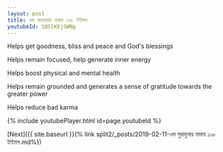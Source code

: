 ```yaml
---
layout: post
title: ওম মাহেয্যায় নামায ১০৮ টাইমস
youtubeId: 1QSlKXjSWNg
---
```

 
 
Helps get goodness, bliss and peace and God's blessings
 
Helps remain focused, help generate inner energy 
 
Helps boost physical and mental health 
 
Helps remain grounded and generates a sense of gratitude towards the greater power 
 
Helps reduce bad karma
 
 
 
 


{% include youtubePlayer.html id=page.youtubeId %}
 
[Next]({{ site.baseurl }}{% link  split2/_posts/2019-02-11-ওম সুয়ামুনায় নামায ১০৮ টাইমস.md%})
 
